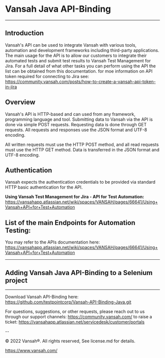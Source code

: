 # Vansah Java API-Binding
---------
## Introduction

Vansah's API can be used to integrate Vansah with various tools, automation and development frameworks including third-party applications. The main usage for the API is to allow our customers to integrate their automated tests and submit test results to Vansah Test Management for Jira. For a full detail of what other tasks you can perform using the API the list can be obtained from this documentation. for moe information on API token required for connecting to Jira see: https://community.vansah.com/posts/how-to-create-a-vansah-api-token-in-jira

## Overview
Vansah's API is HTTP-based and can used from any framework, programming language and tool. Submitting data to Vansah via the API is done via simple POST requests. Requesting data is done through GET requests. All requests and responses use the JSON format and UTF-8 encoding.

All written requests must use the HTTP POST method, and all read requests must use the HTTP GET method. Data is transferred in the JSON format and UTF-8 encoding.

## Authentication
Vansah expects the authentication credentials to be provided via standard HTTP basic authentication for the API. 

**Using Vansah Test Management for Jira - API for Test Automation:** https://vansahapp.atlassian.net/wiki/spaces/VANSAH/pages/66641/Using+Vansah+API+for+Test+Automation

## List of the main Endpoints for Automation Testing:
You may refer to the APIs documentation here: https://vansahapp.atlassian.net/wiki/spaces/VANSAH/pages/66641/Using+Vansah+API+for+Test+Automation

------------
## Adding Vansah Java API-Binding to a Selenium project
--------

Download Vansah API-Binding here: https://github.com/testpointcorp/Vansah-API-Binding-Java.git

For questions, suggestions, or other requests, please reach out to us through our support channels:
https://community.vansah.com/ to raise a ticket: https://vansahapp.atlassian.net/servicedesk/customer/portals

-- 

© 2022 Vansah®. All rights reserved, See license.md for details.

https://www.vansah.com/


